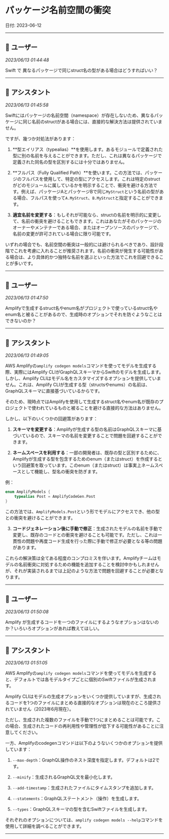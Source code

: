 # パッケージ名前空間の衝突

日付: 2023-06-12

---

## 👤 ユーザー
*2023/06/13 01:44:48*

Swift で 異なるパッケージで同じstruct名の型がある場合はどうすればいい？

---

## 🤖 アシスタント
*2023/06/13 01:45:58*

Swiftにはパッケージの名前空間（namespace）が存在しないため、異なるパッケージに同じ名前のstructがある場合には、直接的な解決方法は提供されていません。

ですが、幾つか対処法があります：

1. **型エイリアス（typealias）**を使用します。あるモジュールで定義された型に別の名前を与えることができます。ただし、これは異なるパッケージで定義された同名の型を区別するには十分ではありません。

2. **フルパス（Fully Qualified Path）**を使います。この方法では、パッケージのフルパスを使用して、特定の型にアクセスします。これは特定のstructがどのモジュールに属しているかを明示することで、衝突を避ける方法です。例えば、パッケージAとパッケージBで同じ`MyStruct`という名前の型がある場合、フルパスを使って`A.MyStruct`、`B.MyStruct`と指定することができます。

3. **適宜名前を変更する**：もしそれが可能なら、structの名前を明示的に変更して、名前の衝突を避けることもできます。これはあなたがそのパッケージのオーナーやメンテナーである場合、またはオープンソースのパッケージで、名前の変更が許可されている場合に限り可能です。

いずれの場合でも、名前空間の衝突は一般的には避けられるべきであり、設計段階でこれを考慮に入れることが推奨されます。名前の衝突が発生する可能性がある場合は、より具体的かつ独特な名前を選ぶといった方法でこれを回避できることが多いです。

---

## 👤 ユーザー
*2023/06/13 01:47:50*

Amplifyで生成するstruct名やenum名がプロジェクトで使っているstruct名やenum名と被ることがあるので、生成時のオプションでそれを防ぐようなことはできないのか？

---

## 🤖 アシスタント
*2023/06/13 01:49:05*

AWS Amplifyの`amplify codegen models`コマンドを使ってモデルを生成する際、実際にはAmplify CLIがGraphQLスキーマからSwiftのモデルを生成します。しかし、Amplify CLIはモデル名をカスタマイズするオプションを提供していません。これは、Amplify CLIが生成する型（structsやenums）の名前は、GraphQLスキーマに直接基づいているからです。

そのため、現時点ではAmplifyを使用して生成するstruct名やenum名が既存のプロジェクトで使われているものと被ることを避ける直接的な方法はありません。

しかし、以下のいくつかの回避策があります：

1. **スキーマを変更する**：Amplifyが生成する型の名前はGraphQLスキーマに基づいているので、スキーマの名前を変更することで問題を回避することができます。

2. **ネームスペースを利用する**：一部の開発者は、既存の型と区別するために、Amplifyが生成する型を包含するためのenum（またはstruct）を作成するという回避策を取っています。このenum（またはstruct）は事実上ネームスペースとして機能し、型名の衝突を防ぎます。

例：
```swift
enum AmplifyModels {
    typealias Post = AmplifyCodeGen.Post
}
```
この方法では、`AmplifyModels.Post`という形でモデルにアクセスでき、他の型との衝突を避けることができます。

3. **コードジェネレーション後に手動で修正**：生成されたモデルの名前を手動で変更し、既存のコードとの衝突を避けることも可能です。ただし、これは一貫性の問題や再度コード生成を行った際に手動で修正が必要となる等の問題があります。

これらの解決策は全てある程度のコンプロミスを伴います。Amplifyチームはモデルの名前衝突に対処するための機能を追加することを検討中かもしれませんが、それが実装されるまでは上記のような方法で問題を回避することが必要となります。

---

## 👤 ユーザー
*2023/06/13 01:50:08*

Amplify が生成するコードを一つのファイルにするようなオプションはないのか？いろいろオプションがあれば教えてほしい。

---

## 🤖 アシスタント
*2023/06/13 01:51:05*

AWS Amplifyの`amplify codegen models`コマンドを使ってモデルを生成すると、デフォルトでは各モデルタイプごとに個別のSwiftファイルが生成されます。

Amplify CLIはモデルの生成オプションをいくつか提供していますが、生成されるコードを1つのファイルにまとめる直接的なオプションは現在のところ提供されていません（2023年6月現在）。

ただし、生成された複数のファイルを手動で1つにまとめることは可能です。この場合、生成されたコードの再利用性や管理性が低下する可能性があることに注意してください。

一方、Amplifyのcodegenコマンドは以下のようないくつかのオプションを提供しています：

1. `--max-depth`：GraphQL操作のネスト深度を指定します。デフォルトは2です。

2. `--minify`：生成されるGraphQL文を最小化します。

3. `--add-timestamp`：生成されたファイルにタイムスタンプを追加します。

4. `--statements`：GraphQLステートメント（操作）を生成します。

5. `--types`：GraphQLスキーマの型を含むSwiftファイルを生成します。

それぞれのオプションについては、`amplify codegen models --help`コマンドを使用して詳細を調べることができます。

---
